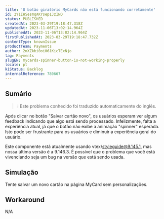 ```yaml
---
title: 'O botão giratório MyCards não está funcionando corretamente'
id: 2Y1IHSesmqAKYsep1JzIND
status: PUBLISHED
createdAt: 2023-03-29T19:18:47.318Z
updatedAt: 2023-11-06T13:02:14.964Z
publishedAt: 2023-11-06T13:02:14.964Z
firstPublishedAt: 2023-03-29T19:18:47.732Z
contentType: knownIssue
productTeam: Payments
author: 2mXZkbi0oi061KicTExNjo
tag: Payments
slugEN: mycards-spinner-button-is-not-working-properly
locale: pt
kiStatus: Backlog
internalReference: 780667
---
```


## Sumário

>ℹ️ Este problema conhecido foi traduzido automaticamente do inglês.


Após clicar no botão "Salvar cartão novo", os usuários esperam ver algum feedback indicando que algo está sendo processado. Infelizmente, falta a experiência atual, já que o botão não exibe a animação "spinner" esperada. Isto pode ser frustrante para os usuários e diminuir a experiência geral do usuário.

Este componente está atualmente usando vtex/styleguide@9.145.1, mas nossa última versão é a 9.146.3. É possível que o problema que você está vivenciando seja um bug na versão que está sendo usada.


##

## Simulação


Tente salvar um novo cartão na página MyCard sem personalizações.


##

## Workaround


N/A





